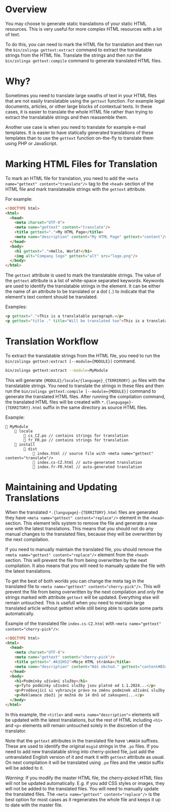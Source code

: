 # Overview

You may choose to generate static translations of your static HTML resources. This is very useful for more complex HTML resources with a lot of text.

To do this, you can need to mark the HTML file for translation and then run the `bin/zolinga gettext:extract` command to extract the translatable strings from the HTML file.
Translate the strings and then run the `bin/zolinga gettext:compile` command to generate translated HTML files.

# Why?

Sometimes you need to translate large swaths of text in your HTML files that are not easily translatable using the `gettext` function. For example legal documents, articles, or other large blocks of contextual texts. In these cases, it is easier to translate the whole HTML file rather than trying to extract the translatable strings and then reassemble them.

Another use case is when you need to translate for example e-mail templates. It is easier to have statically generated translations of these templates than to use the `gettext` function on-the-fly to translate them using PHP or JavaScript. 

# Marking HTML Files for Translation

To mark an HTML file for translation, you need to add the `<meta name="gettext" content="translate"/>` tag to the `<head>` section of the HTML file and mark translateable strings with the `gettext` attribute.

For example:

```html
<!DOCTYPE html>
<html>
  <head>
    <meta charset="UTF-8">
    <meta name="gettext" content="translate"/>
    <title gettext=".">My HTML Page</title>
    <meta name="description" content="My HTML Page" gettext="content"/>
  </head>
  <body>
    <h1 gettext=".">Hello, World!</h1>
    <img alt="Company logo" gettext="alt" src="logo.png"/>
  </body>
</html>
```

The `gettext` attribute is used to mark the translatable strings. The value of the `gettext` attribute is a list of white-space separated keywords. Keywords are
used to identify the translatable strings in the element. It can be either the name of an attribute to be translated or a dot (`.`) to indicate that the element's text content should be translated.

Examples:

```html
<p gettext=".">This is a translatable paragraph.</p>
<p gettext="title ." title="Will be translated too">This is a translatable paragraph with a title.</p>
```

# Translation Workflow

To extract the translatable strings from the HTML file, you need to run the `bin/zolinga gettext:extract [--module={MODULE}]` command.

```bash
bin/zolinga gettext:extract --module=MyModule
```

This will generate `{MODULE}/locale/{language}_{TERRIRORY}.po` files with the translatable strings. You need to translate the strings in these files and
then run the `bin/zolinga gettext:compile [--module={MODULE}]` command to generate the translated HTML files. After running the compilation command,
the translated HTML files will be created with `*.{langugage}-{TERRITORY}.html` suffix in the same directory as source HTML files.

Example:

```
📁 MyModule
    📁 locale
        📄 cs_CZ.po // contains strings for translation
        📄 fr_FR.po // contains strings for translation
    📁 install
        📁 dist
            📄 index.html // source file with <meta name="gettext" content="translate"/>
            📄 index.cs-CZ.html // auto-generated translation 
            📄 index.fr-FR.html // auto-generated translation
```

# Maintaining and Updating Translations

When the translated `*.{langugage}-{TERRITORY}.html` files are generated they have `<meta name="gettext" content="replace"/>` element in the `<head>` section. This element tells system to remove the file and generate a new one with the latest translations. This means that you should not do any manual changes to the translated files, because they will be overwritten by the next compilation.

If you need to manually maintain the translated file, you should remove the `<meta name="gettext" content="replace"/>` element from the `<head>` section. This will prevent the file from being overwritten by the next compilation. It also means that you will need to manually update the file with the latest translations.

To get the best of both worlds you can change the meta tag in the translated file to `<meta name="gettext" content="cherry-pick"/>`. This will prevent the file from being overwritten by the next compilation and only the strings marked with attribute `gettext` will be updated. Everything else will remain untouched. This is usefull when you need to maintain large translated 
article without gettext while still being able to update some parts automatically.

Example of the translated file `index.cs-CZ.html` with `<meta name="gettext" content="cherry-pick"/>`:


```html
<!DOCTYPE html>
<html>
  <head>
    <meta charset="UTF-8">
    <meta name="gettext" content="cherry-pick"/>
    <title gettext=".#A32H52">Moje HTML stránka</title>
    <meta name="description" content="Náš obchod." gettext="content#B34A32"/>
  </head>
  <body>
    <h1>Podmínky užívání služby</h1>
    <p>Tyto podmínky užívání služby jsou platné od 1.1.2024...</p>
    <p>Prodávající si vyhrazuje právo na změnu podmínek užívání služby...</p>
    <p>Reklamace zboží je možná do 14 dnů od zakoupení...</p>
  </body>
</html>
```

In this example, the `<title>` and `<meta name="description">` elements will be updated with the latest translations, but the rest of HTML including `<h1>` and `<p>` elements will remain untouched solely in the discretion of the translator.

Note that the `gettext` attributes in the translated file have `\#HASH` suffixes. These are used to identify the original `msgid` strings in the `.po` files. If you need to add new translatable string into cherry-picked file, just add the untranslated English version of it and mark it with `gettext` attribute as usual. On next compilation it will be translated using `.po` files and the `\#HASH` suffix will be added to it. 

_Warning_: If you modify the master HTML file, the cherry-picked HTML files will not be updated automatically. E.g. if you add CSS styles or images, they will not be added to the translated files. You will need to manually update the translated files. The `<meta name="gettext" content="replace"/>` is the best option for most cases as it regenerates the whole file and keeps it up to date with the master file.

